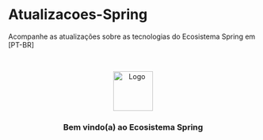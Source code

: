 # Atualizacoes-Spring

Acompanhe as atualizações sobre as tecnologias do Ecosistema Spring em [PT-BR] 

<br />
<p align="center">
  <a href="https://github.com/othneildrew/Best-README-Template">
    <img src="https://spring.io/images/projects/spring-framework-640ad1b04f7efa89e0f0f7353e6b5e02.svg?v=2" alt="Logo" width="80" height="80">
  </a>

  <h3 align="center">Bem vindo(a) ao Ecosistema Spring</h3>
